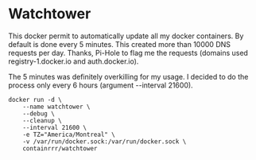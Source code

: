 # Watchtower #

This docker permit to automatically update all my docker containers.
By default is done every 5 minutes. This created more than 10000 DNS requests per day. Thanks, Pi-Hole to flag me the requests (domains used registry-1.docker.io and auth.docker.io).

The 5 minutes was definitely overkilling for my usage. I decided to do the process only every 6 hours (argument --interval 21600).

```
docker run -d \
	--name watchtower \
	--debug \
	--cleanup \
	--interval 21600 \
	-e TZ="America/Montreal" \
	-v /var/run/docker.sock:/var/run/docker.sock \
	containrrr/watchtower
```


